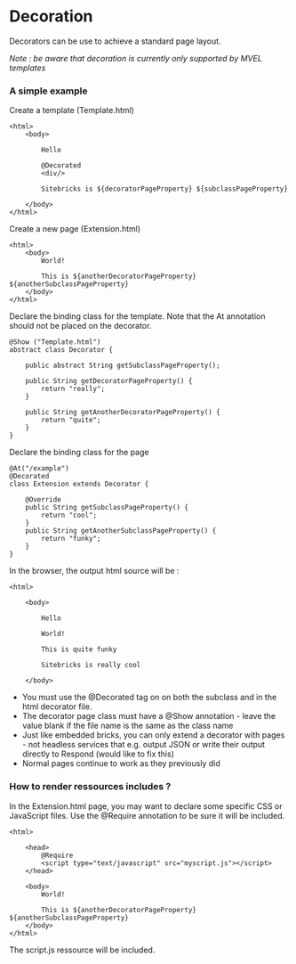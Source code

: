 <meta noindex>

# Decoration

Decorators can be use to achieve a standard page layout.

*Note : be aware that decoration is currently only supported by MVEL templates*

### A simple example

Create a template (Template.html)

    <html> 
        <body> 
            
			Hello
        
		    @Decorated
            <div/>

            Sitebricks is ${decoratorPageProperty} ${subclassPageProperty}

		</body> 
    </html> 

Create a new page (Extension.html)
	

    <html> 
        <body> 
            World! 

            This is ${anotherDecoratorPageProperty} ${anotherSubclassPageProperty}
        </body>
    </html> 

Declare the binding class for the template. Note that the At annotation should not be placed on the decorator.

    @Show ("Template.html")
    abstract class Decorator {
        
		public abstract String getSubclassPageProperty();

        public String getDecoratorPageProperty() {
            return "really";
        }
    
	    public String getAnotherDecoratorPageProperty() {
            return "quite";
        }
    } 
	
Declare the binding class for the page
	
    @At("/example")
	@Decorated 
    class Extension extends Decorator {
	
        @Override
        public String getSubclassPageProperty() {
            return "cool";
        }
        public String getAnotherSubclassPageProperty() {
            return "funky";
        }
    } 

In the browser, the output html source will be :

    <html> 
        
		<body> 
        
		    Hello 
			
			World!

            This is quite funky

            Sitebricks is really cool

		</body> 
</html>


  * You must use the @Decorated tag on on both the subclass and in the html decorator file.
  * The decorator page class must have a @Show annotation - leave the value blank if the file name is the same as the class name
  * Just like embedded bricks, you can only extend a decorator with pages - not headless services that e.g. output JSON or write their output directly to Respond (would like to fix this)
  * Normal pages continue to work as they previously did
  
### How to render ressources includes ?

In the Extension.html page, you may want to declare some specific CSS or JavaScript files. Use the @Require annotation to be sure it will be included.

    <html> 
		
        <head>
			@Require
		    <script type="text/javascript" src="myscript.js"></script>
		</head>
	
        <body> 
            World! 

            This is ${anotherDecoratorPageProperty} ${anotherSubclassPageProperty}
        </body>
    </html> 

The script.js ressource will be included.
